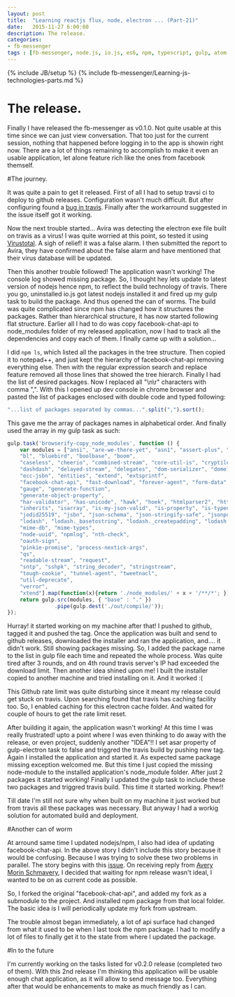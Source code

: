 ```yaml
---
layout: post
title:  "Learning reactjs flux, node, electron ... (Part-21)"
date:   2015-11-27 6:00:00
description: The release.
categories:
- fb-messenger
tags : [fb-messenger, node.js, io.js, es6, npm, typescript, gulp, atom-electron, hbox, vbox]
---
```

{% include JB/setup %}
{% include fb-messenger/Learning-js-technologies-parts.md %}

# The release.

<p class="first" markdown="1">
    Finally I have released the fb-messenger as v0.1.0. Not quite usable at this time since we can just view conversation.
    That too just for the current session, nothing that happened before logging in to the app is showin right now. There are a lot of things remaining
    to accomplish to make it even an usable application, let alone feature rich like the ones from facebook themself.
</p>

#The journey.

It was quite a pain to get it released. First of all I had to setup travsi ci to deploy to github releases. Configuration wasn't much difficult.
But after configuring found a [bug in travis](https://github.com/travis-ci/travis-ci/issues/5145). Finally after the workarround suggested in the issue itself got it working.

Now the next trouble started... Avira was detecting the electron exe file built on travis as a virus! I was quite worried at this point, so tested it using 
[Virustotal](https://www.virustotal.com/). A sigh of relief! it was a false alarm. I then submitted the report to Avira, they have confirmed about the false alarm and have mentioned
that their virus database will be updated.

Then this another trouble followed! The application wasn't working! The console log showed missing package. So, I thought hey lets update to latest version of nodejs hence npm, to 
reflect the build technology of travis. There you go, uninstalled io.js got latest nodejs installed it and fired up my gulp task to build the package. And thus opened the can of worms.
The build was quite complicated since npm has changed how it structures the packages. Rather than hierarchical structure, it has now started following flat structure. Earlier all I had
to do was copy facebook-chat-api to node_modules folder of my released application, now I had to track all the dependencies and copy each of them. I finally came up with a solution...

I did ```npm ls```, which listed all the packages in the tree structure. Then copied it to notepad++, and just kept the hierarchy of facebook-chat-api removing everything else. Then with
the regular expression search and replace feature removed all those lines that showed the tree hierarch. Finally I had the list of desired packages. Now I replaced all "\n\r" characters
with comma ",". With this I opened up dev console in chrome browser and pasted the list of packages enclosed with double code and typed following:

```js
"...list of packages separated by commas...".split(",").sort();
```
This gave me the array of packages names in alphabetical order. And finally used the array in my gulp task as such:

```js
gulp.task('browserify-copy_node_modules', function () {
    var modules = ["ansi", "are-we-there-yet", "asn1", "assert-plus", "assert-plus", "async", "aws-sign2", 
    "bl", "bluebird", "boolbase", "boom", 
    "caseless", "cheerio", "combined-stream", "core-util-is", "cryptiles", "css-select", "css-what", 
    "dashdash", "delayed-stream", "delegates", "dom-serializer", "domelementtype","domhandler", "domutils", 
    "ecc-jsbn", "entities", "extend", "extsprintf", 
    "facebook-chat-api", "fast-download", "forever-agent", "form-data", "form-data-rc3", 
    "gauge", "generate-function", 
    "generate-object-property", 
    "har-validator", "has-unicode", "hawk", "hoek", "htmlparser2", "http-signature", 
    "inherits", "isarray", "is-my-json-valid", "is-property", "is-typedarray", "isstream", 
    "jodid25519", "jsbn", "json-schema", "json-stringify-safe", "jsonpointer", "jsprim", 
    "lodash", "lodash._basetostring", "lodash._createpadding", "lodash.pad", "lodash.padleft", "lodash.padright", "lodash.repeat", 
    "mime-db", "mime-types", 
    "node-uuid", "npmlog", "nth-check", 
    "oauth-sign", 
    "pinkie-promise", "process-nextick-args",
    "qs", 
    "readable-stream", "request", 
    "sntp", "sshpk", "string_decoder", "stringstream", 
    "tough-cookie", "tunnel-agent", "tweetnacl", 
    "util-deprecate", 
    "verror", 
    "xtend"].map(function(x){return './node_modules/' + x + '/**/*'; });
    return gulp.src(modules, { "base" : "." })
               .pipe(gulp.dest('./out/compile/'));
});
```
Hurray! it started working on my machine after that! I pushed to github, tagged it and pushed the tag. Once the application was built and send to github
releases, downloaded the installer and ran the application, and.... it didn't work. Still showing packages missing. So, I added the package name to the
list in gulp file each time and repeated the whole process. Was quite tired after 3 rounds, and on 4th round travis server's IP had exceeded the download limit.
Then another idea shined upon me! I built the installer copied to another machine and tried installing on it. And it worked :(

This Github rate limit was quite disturbing since it meant my release could get stuck on travis. Upon searching found that travis has caching facility too. So,
I enabled caching for this electron cache folder. And waited for couple of hours to get the rate limit reset.

After building it again, the application wasn't working! At this time I was really frustrated! upto a point where I was even thinking to do away with the release, or
even project, suddenly another "IDEA"!! I set asar property of gulp-electron task to false and triggred the travis build by pushing new tag. Again I installed the application
and started it. As expected same package missing exception welcomed me. But this time I just copied the missing node-module to the installed application's node_module folder.
After just 2 packages it started working! Finally I updated the gulp task to include these two packages and triggred travis build. This time it started working. Phew!!

Till date I'm still not sure why when built on my machine it just worked but from travis all these packages was necessary. But anyway I had a workig solution for
automated build and deployment.

#Another can of worm

At arround same time I updated nodejs/npm, I also had idea of updating facebook-chat-api. In the above story I didn't include this story because it would be confusing. Because I
was trying to solve these two problems in parallel. The story begins with this [issue](https://github.com/Schmavery/facebook-chat-api/issues/104). 
On receiving reply from [Avery Morin Schmavery](https://github.com/Schmavery), I decided that waiting for npm release wasn't ideal, I wanted to be on as current code as possible.

So, I forked the original "facebook-chat-api", and added my fork as a submodule to the project. And installed npm package from that local folder. The basic idea is
I will periodically update my fork from upstream.

The trouble almost began immediately, a lot of api surface had changed from what it used to be when I last took the npm package. I had to modify a lot of files to finally get
it to the state from where I updated the package.

#In to the future

I'm currently working on the tasks listed for v0.2.0 release (completed two of them). With this 2nd release I'm thinking this application will be usable enough chat application, 
as it will allow to send message too. Everything after that would be enhancements to make as much friendly as I can.